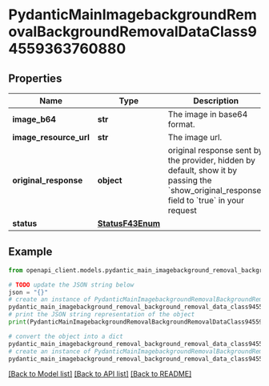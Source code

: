 # PydanticMainImagebackgroundRemovalBackgroundRemovalDataClass94559363760880


## Properties

Name | Type | Description | Notes
------------ | ------------- | ------------- | -------------
**image_b64** | **str** | The image in base64 format. | 
**image_resource_url** | **str** | The image url. | 
**original_response** | **object** | original response sent by the provider, hidden by default, show it by passing the &#x60;show_original_response&#x60; field to &#x60;true&#x60; in your request | [optional] 
**status** | [**StatusF43Enum**](StatusF43Enum.md) |  | 

## Example

```python
from openapi_client.models.pydantic_main_imagebackground_removal_background_removal_data_class94559363760880 import PydanticMainImagebackgroundRemovalBackgroundRemovalDataClass94559363760880

# TODO update the JSON string below
json = "{}"
# create an instance of PydanticMainImagebackgroundRemovalBackgroundRemovalDataClass94559363760880 from a JSON string
pydantic_main_imagebackground_removal_background_removal_data_class94559363760880_instance = PydanticMainImagebackgroundRemovalBackgroundRemovalDataClass94559363760880.from_json(json)
# print the JSON string representation of the object
print(PydanticMainImagebackgroundRemovalBackgroundRemovalDataClass94559363760880.to_json())

# convert the object into a dict
pydantic_main_imagebackground_removal_background_removal_data_class94559363760880_dict = pydantic_main_imagebackground_removal_background_removal_data_class94559363760880_instance.to_dict()
# create an instance of PydanticMainImagebackgroundRemovalBackgroundRemovalDataClass94559363760880 from a dict
pydantic_main_imagebackground_removal_background_removal_data_class94559363760880_form_dict = pydantic_main_imagebackground_removal_background_removal_data_class94559363760880.from_dict(pydantic_main_imagebackground_removal_background_removal_data_class94559363760880_dict)
```
[[Back to Model list]](../README.md#documentation-for-models) [[Back to API list]](../README.md#documentation-for-api-endpoints) [[Back to README]](../README.md)


